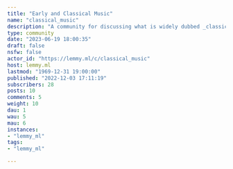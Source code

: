 ```yaml
---
title: "Early and Classical Music" 
name: "classical_music"
description: "A community for discussing what is widely dubbed _classical_ music, which is put simply, compositions for orchestral instruments, _as well as_ historical music on more traditional instruments.Suitable examples:* [_Sumer is icumen in_](https://en.wikipedia.org/wiki/Sumer_is_icumen_in), a 13th century choral composition from Medieval England* [Koto Music (album)](http://www.komuso.com/albums/albums.pl?album=350) by Kimio Eto (1959)* [Symphony no. 2: _Mysterious Mountain_](https://en.wikipedia.org/wiki/Symphony_No._2_(Hovhaness)) by Alan Hovhaness (1955)Unsuitable:* [_Nightswimming_](https://en.wikipedia.org/wiki/Nightswimming) by R.E.M.Film soundtracks will be allowed _for now_. However, it would be best to create another community for such posts."
type: community
date: "2023-06-19 18:00:35"
draft: false
nsfw: false
actor_id: "https://lemmy.ml/c/classical_music"
host: lemmy.ml
lastmod: "1969-12-31 19:00:00"
published: "2022-12-03 17:11:19"
subscribers: 28
posts: 10
comments: 5
weight: 10
dau: 1
wau: 5
mau: 6
instances:
- "lemmy_ml"
tags: 
- "lemmy_ml"

---
```

